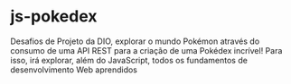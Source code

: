 # js-pokedex
Desafios de Projeto da DIO, explorar o mundo Pokémon através do consumo de uma API REST para a criação de uma Pokédex incrível! Para isso, irá explorar, além do JavaScript, todos os fundamentos de desenvolvimento Web aprendidos 
